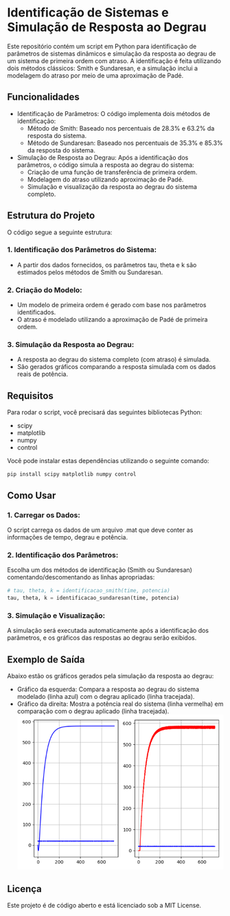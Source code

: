 # Identificação de Sistemas e Simulação de Resposta ao Degrau

Este repositório contém um script em Python para identificação de parâmetros de sistemas dinâmicos e simulação da resposta ao degrau de um sistema de primeira ordem com atraso. A identificação é feita utilizando dois métodos clássicos: Smith e Sundaresan, e a simulação inclui a modelagem do atraso por meio de uma aproximação de Padé.

## Funcionalidades

+ Identificação de Parâmetros: O código implementa dois métodos de identificação:
  + Método de Smith: Baseado nos percentuais de 28.3% e 63.2% da resposta do sistema.
  + Método de Sundaresan: Baseado nos percentuais de 35.3% e 85.3% da resposta do sistema.
+ Simulação de Resposta ao Degrau: Após a identificação dos parâmetros, o código simula a resposta ao degrau do sistema:
  + Criação de uma função de transferência de primeira ordem.
  + Modelagem do atraso utilizando aproximação de Padé.
  + Simulação e visualização da resposta ao degrau do sistema completo.

## Estrutura do Projeto
O código segue a seguinte estrutura:

### 1. Identificação dos Parâmetros do Sistema:
+ A partir dos dados fornecidos, os parâmetros tau, theta e k são estimados pelos métodos de Smith ou Sundaresan.

### 2. Criação do Modelo:
+ Um modelo de primeira ordem é gerado com base nos parâmetros identificados.
+ O atraso é modelado utilizando a aproximação de Padé de primeira ordem.

### 3. Simulação da Resposta ao Degrau:
+ A resposta ao degrau do sistema completo (com atraso) é simulada.
+ São gerados gráficos comparando a resposta simulada com os dados reais de potência.

## Requisitos
Para rodar o script, você precisará das seguintes bibliotecas Python:
+ scipy
+ matplotlib
+ numpy
+ control

Você pode instalar estas dependências utilizando o seguinte comando:
```
pip install scipy matplotlib numpy control
```

## Como Usar
### 1. Carregar os Dados: 
O script carrega os dados de um arquivo .mat que deve conter as informações de tempo, degrau e potência.

### 2. Identificação dos Parâmetros:
Escolha um dos métodos de identificação (Smith ou Sundaresan) comentando/descomentando as linhas apropriadas:
```python
# tau, theta, k = identificacao_smith(time, potencia)
tau, theta, k = identificacao_sundaresan(time, potencia)
```
### 3. Simulação e Visualização: 
A simulação será executada automaticamente após a identificação dos parâmetros, e os gráficos das respostas ao degrau serão exibidos.

## Exemplo de Saída
Abaixo estão os gráficos gerados pela simulação da resposta ao degrau:
+ Gráfico da esquerda: Compara a resposta ao degrau do sistema modelado (linha azul) com o degrau aplicado (linha tracejada).
+ Gráfico da direita: Mostra a potência real do sistema (linha vermelha) em comparação com o degrau aplicado (linha tracejada).
![Simulação da Resposta ao Degrau](simulacao_resposta.png)

## Licença
Este projeto é de código aberto e está licenciado sob a MIT License.
